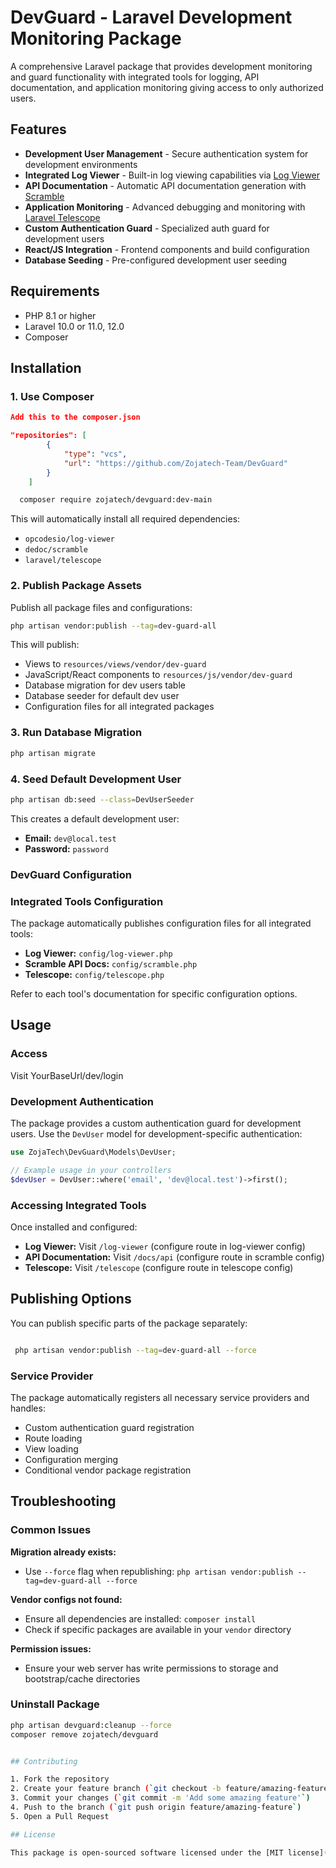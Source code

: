 # DevGuard - Laravel Development Monitoring Package

A comprehensive Laravel package that provides development monitoring and guard functionality with integrated tools for logging, API documentation, and application monitoring giving access to only authorized users.

## Features

- **Development User Management** - Secure authentication system for development environments
- **Integrated Log Viewer** - Built-in log viewing capabilities via [Log Viewer](https://github.com/opcodesio/log-viewer)
- **API Documentation** - Automatic API documentation generation with [Scramble](https://github.com/dedoc/scramble)
- **Application Monitoring** - Advanced debugging and monitoring with [Laravel Telescope](https://github.com/laravel/telescope)
- **Custom Authentication Guard** - Specialized auth guard for development users
- **React/JS Integration** - Frontend components and build configuration
- **Database Seeding** - Pre-configured development user seeding

## Requirements

- PHP 8.1 or higher
- Laravel 10.0 or 11.0, 12.0
- Composer

## Installation

### 1. Use Composer 

```json
Add this to the composer.json

"repositories": [
        {
            "type": "vcs",
            "url": "https://github.com/Zojatech-Team/DevGuard"
        }
    ]

```

```bash
  composer require zojatech/devguard:dev-main 
```

This will automatically install all required dependencies:
- `opcodesio/log-viewer`
- `dedoc/scramble` 
- `laravel/telescope`

### 2. Publish Package Assets

Publish all package files and configurations:

```bash
php artisan vendor:publish --tag=dev-guard-all
```

This will publish:
- Views to `resources/views/vendor/dev-guard`
- JavaScript/React components to `resources/js/vendor/dev-guard`
- Database migration for dev users table
- Database seeder for default dev user
- Configuration files for all integrated packages

### 3. Run Database Migration

```bash
php artisan migrate
```

### 4. Seed Default Development User

```bash
php artisan db:seed --class=DevUserSeeder
```

This creates a default development user:
- **Email:** `dev@local.test`
- **Password:** `password`


### DevGuard Configuration


### Integrated Tools Configuration

The package automatically publishes configuration files for all integrated tools:

- **Log Viewer:** `config/log-viewer.php`
- **Scramble API Docs:** `config/scramble.php` 
- **Telescope:** `config/telescope.php`

Refer to each tool's documentation for specific configuration options.

## Usage

### Access
Visit YourBaseUrl/dev/login

### Development Authentication

The package provides a custom authentication guard for development users. Use the `DevUser` model for development-specific authentication:

```php
use ZojaTech\DevGuard\Models\DevUser;

// Example usage in your controllers
$devUser = DevUser::where('email', 'dev@local.test')->first();
```

### Accessing Integrated Tools

Once installed and configured:

- **Log Viewer:** Visit `/log-viewer` (configure route in log-viewer config)
- **API Documentation:** Visit `/docs/api` (configure route in scramble config)
- **Telescope:** Visit `/telescope` (configure route in telescope config)

## Publishing Options

You can publish specific parts of the package separately:

```bash

 php artisan vendor:publish --tag=dev-guard-all --force
```

### Service Provider

The package automatically registers all necessary service providers and handles:

- Custom authentication guard registration
- Route loading
- View loading
- Configuration merging
- Conditional vendor package registration

## Troubleshooting

### Common Issues

**Migration already exists:**
- Use `--force` flag when republishing: `php artisan vendor:publish --tag=dev-guard-all --force`

**Vendor configs not found:**
- Ensure all dependencies are installed: `composer install`
- Check if specific packages are available in your `vendor` directory

**Permission issues:**
- Ensure your web server has write permissions to storage and bootstrap/cache directories


### Uninstall Package

```bash
php artisan devguard:cleanup --force 
composer remove zojatech/devguard


## Contributing

1. Fork the repository
2. Create your feature branch (`git checkout -b feature/amazing-feature`)
3. Commit your changes (`git commit -m 'Add some amazing feature'`)
4. Push to the branch (`git push origin feature/amazing-feature`)
5. Open a Pull Request

## License

This package is open-sourced software licensed under the [MIT license](https://opensource.org/licenses/MIT).
 